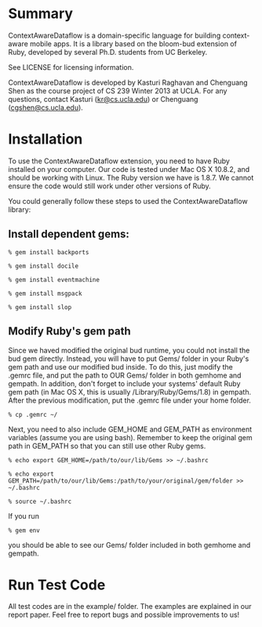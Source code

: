 # Summary

ContextAwareDataflow is a domain-specific language for building context-
aware mobile apps. It is a library based on the bloom-bud extension
of Ruby, developed by several Ph.D. students from UC Berkeley.

See LICENSE for licensing information.

ContextAwareDataflow is developed by Kasturi Raghavan and Chenguang Shen
as the course project of CS 239 Winter 2013 at UCLA. For any questions,
contact Kasturi (kr@cs.ucla.edu) or Chenguang (cgshen@cs.ucla.edu).

# Installation

To use the ContextAwareDataflow extension, you need to have Ruby installed
on your computer. Our code is tested under Mac OS X 10.8.2, and should
be working with Linux. The Ruby version we have is 1.8.7. We cannot
ensure the code would still work under other versions of Ruby.

You could generally follow these steps to used the ContextAwareDataflow
library:

## Install dependent gems:
	
	% gem install backports

	% gem install docile
	
	% gem install eventmachine
	
	% gem install msgpack
	
	% gem install slop

## Modify Ruby's gem path

Since we haved modified the original bud runtime, you could not install
the bud gem directly. Instead, you will have to put Gems/ folder in your
Ruby's gem path and use our modified bud inside. To do this, just
modify the .gemrc file, and put the path to OUR Gems/ folder in both
gemhome and gempath. In addition, don't forget to include your systems'
default Ruby gem path (in Mac OS X, this is usually /Library/Ruby/Gems/1.8)
in gempath. After the previous modification, put the .gemrc file under
your home folder.

	% cp .gemrc ~/

Next, you need to also include GEM_HOME and GEM_PATH as environment
variables (assume you are using bash). Remember to keep the original
gem path in GEM_PATH so that you can still use other Ruby gems.

	% echo export GEM_HOME=/path/to/our/lib/Gems >> ~/.bashrc

	% echo export GEM_PATH=/path/to/our/lib/Gems:/path/to/your/original/gem/folder >> ~/.bashrc

	% source ~/.bashrc

If you run
	
	% gem env

you should be able to see our Gems/ folder included in both gemhome and gempath.

# Run Test Code
All test codes are in the example/ folder. The examples are explained in
our report paper. Feel free to report bugs and possible improvements to us!
